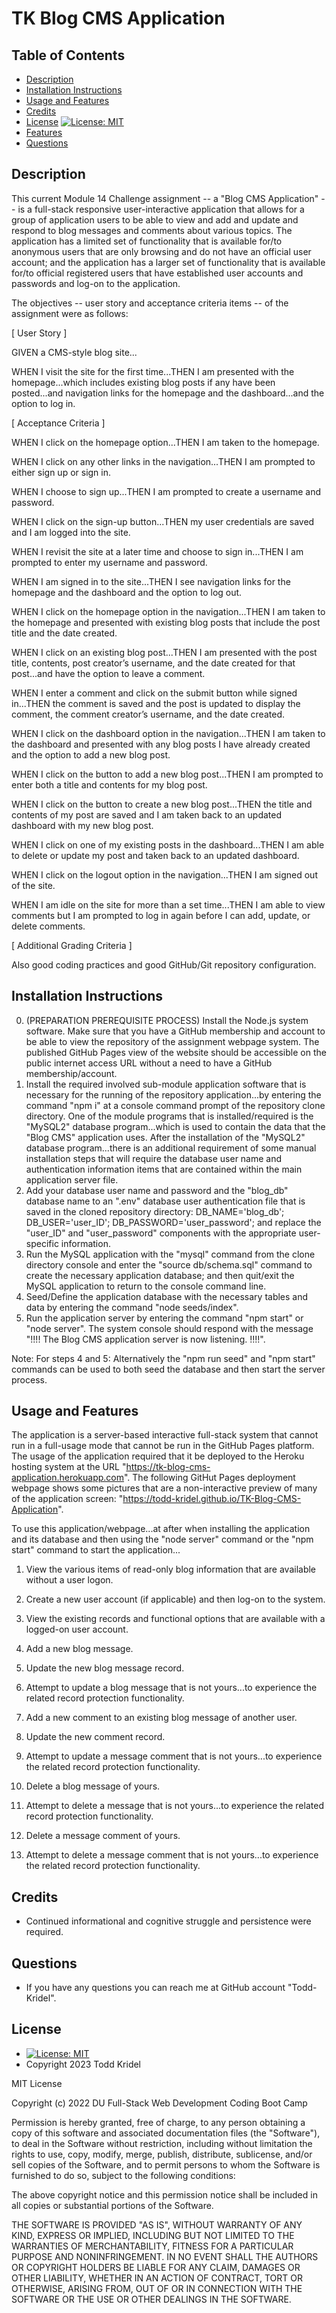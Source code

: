 

# TK Blog CMS Application


## Table of Contents
* [Description](#description)
* [Installation Instructions](#installation-instructions)
* [Usage and Features](#usage-and-features) 
* [Credits](#credits)
* [License](#license) [![License: MIT](https://img.shields.io/badge/License-MIT-blue.svg)](https://opensource.org/licenses/MIT)
* [Features](#features)
* [Questions](#questions)


## Description

This current Module 14 Challenge assignment -- a "Blog CMS Application" -- is a full-stack responsive user-interactive application that allows for a group of application users to be able to view and add and update and respond to blog messages and comments about various topics. The application has a limited set of functionality that is available for/to anonymous users that are only browsing and do not have an official user account; and the application has a larger set of functionality that is available for/to official registered users that have established user accounts and passwords and log-on to the application.

The objectives -- user story and acceptance criteria items -- of the assignment were as follows:

[ User Story ]

GIVEN a CMS-style blog site...

WHEN I visit the site for the first time...THEN I am presented with the homepage...which includes existing blog posts if any have been posted...and navigation links for the homepage and the dashboard...and the option to log in.

[ Acceptance Criteria ]

WHEN I click on the homepage option...THEN I am taken to the homepage.

WHEN I click on any other links in the navigation...THEN I am prompted to either sign up or sign in.

WHEN I choose to sign up...THEN I am prompted to create a username and password.

WHEN I click on the sign-up button...THEN my user credentials are saved and I am logged into the site.

WHEN I revisit the site at a later time and choose to sign in...THEN I am prompted to enter my username and password.

WHEN I am signed in to the site...THEN I see navigation links for the homepage and the dashboard and the option to log out.

WHEN I click on the homepage option in the navigation...THEN I am taken to the homepage and presented with existing blog posts that include the post title and the date created.

WHEN I click on an existing blog post...THEN I am presented with the post title, contents, post creator’s username, and the date created for that post...and have the option to leave a comment.

WHEN I enter a comment and click on the submit button while signed in...THEN the comment is saved and the post is updated to display the comment, the comment creator’s username, and the date created.

WHEN I click on the dashboard option in the navigation...THEN I am taken to the dashboard and presented with any blog posts I have already created and the option to add a new blog post.

WHEN I click on the button to add a new blog post...THEN I am prompted to enter both a title and contents for my blog post.

WHEN I click on the button to create a new blog post...THEN the title and contents of my post are saved and I am taken back to an updated dashboard with my new blog post.

WHEN I click on one of my existing posts in the dashboard...THEN I am able to delete or update my post and taken back to an updated dashboard.

WHEN I click on the logout option in the navigation...THEN I am signed out of the site.

WHEN I am idle on the site for more than a set time...THEN I am able to view comments but I am prompted to log in again before I can add, update, or delete comments.

[ Additional Grading Criteria ]

Also good coding practices and good GitHub/Git repository configuration.


## Installation Instructions

0. (PREPARATION PREREQUISITE PROCESS) Install the Node.js system software. Make sure that you have a GitHub membership and account to be able to view the repository of the assignment webpage system. The published GitHub Pages view of the website should be accessible on the public internet access URL without a need to have a GitHub membership/account.
1. Install the required involved sub-module application software that is necessary for the running of the repository application...by entering the command "npm i" at a console command prompt of the repository clone directory. One of the module programs that is installed/required is the "MySQL2" database program...which is used to contain the data that the "Blog CMS" application uses. After the installation of the "MySQL2" database program...there is an additional requirement of some manual installation steps that will require the database user name and authentication information items that are contained within the main application server file.
2. Add your database user name and password and the "blog_db" database name to an ".env" database user authentication file that is saved in the cloned repository directory: DB_NAME='blog_db'; DB_USER='user_ID'; DB_PASSWORD='user_password'; and replace the "user_ID" and "user_password" components with the appropriate user-specific information.
3. Run the MySQL application with the "mysql" command from the clone directory console and enter the "source db/schema.sql" command to create the necessary application database; and then quit/exit the MySQL application to return to the console command line.
4. Seed/Define the application database with the necessary tables and data by entering the command "node seeds/index".
5. Run the application server by entering the command "npm start" or "node server". The system console should respond with the message "!!!! The Blog CMS application server is now listening. !!!!".

Note: For steps 4 and 5: Alternatively the "npm run seed" and "npm start" commands can be used to both seed the database and then start the server process.


## Usage and Features

The application is a server-based interactive full-stack system that cannot run in a full-usage mode that cannot be run in the GitHub Pages platform. The usage of the application required that it be deployed to the Heroku hosting system at the URL "https://tk-blog-cms-application.herokuapp.com". The following GitHut Pages deployment webpage shows some pictures that are a non-interactive preview of many of the application screen: "https://todd-kridel.github.io/TK-Blog-CMS-Application".

To use this application/webpage...at after when installing the application and its database and then using the "node server" command or the "npm start" command to start the application...

1. View the various items of read-only blog information that are available without a user logon.

2. Create a new user account (if applicable) and then log-on to the system.

3. View the existing records and functional options that are available with a logged-on user account.

4. Add a new blog message.

5. Update the new blog message record.

6. Attempt to update a blog message that is not yours...to experience the related record protection functionality.

7. Add a new comment to an existing blog message of another user.

8. Update the new comment record.

9. Attempt to update a message comment that is not yours...to experience the related record protection functionality.

10. Delete a blog message of yours.

11. Attempt to delete a message that is not yours...to experience the related record protection functionality.

12. Delete a message comment of yours.

13. Attempt to delete a message comment that is not yours...to experience the related record protection functionality.


## Credits 

* Continued informational and cognitive struggle and persistence were required.


## Questions

* If you have any questions you can reach me at GitHub account "Todd-Kridel".


## License

*  [![License: MIT](https://img.shields.io/badge/License-MIT-blue.svg)](https://opensource.org/licenses/MIT) 
* Copyright 2023 Todd Kridel

MIT License

Copyright (c) 2022 DU Full-Stack Web Development Coding Boot Camp

Permission is hereby granted, free of charge, to any person obtaining a copy
of this software and associated documentation files (the "Software"), to deal
in the Software without restriction, including without limitation the rights
to use, copy, modify, merge, publish, distribute, sublicense, and/or sell
copies of the Software, and to permit persons to whom the Software is
furnished to do so, subject to the following conditions:

The above copyright notice and this permission notice shall be included in all
copies or substantial portions of the Software.

THE SOFTWARE IS PROVIDED "AS IS", WITHOUT WARRANTY OF ANY KIND, EXPRESS OR
IMPLIED, INCLUDING BUT NOT LIMITED TO THE WARRANTIES OF MERCHANTABILITY,
FITNESS FOR A PARTICULAR PURPOSE AND NONINFRINGEMENT. IN NO EVENT SHALL THE
AUTHORS OR COPYRIGHT HOLDERS BE LIABLE FOR ANY CLAIM, DAMAGES OR OTHER
LIABILITY, WHETHER IN AN ACTION OF CONTRACT, TORT OR OTHERWISE, ARISING FROM,
OUT OF OR IN CONNECTION WITH THE SOFTWARE OR THE USE OR OTHER DEALINGS IN THE
SOFTWARE.


